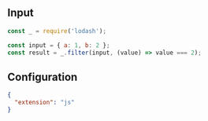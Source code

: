 
## Input
```javascript input
const _ = require('lodash');

const input = { a: 1, b: 2 };
const result = _.filter(input, (value) => value === 2);
```

## Configuration
```json configuration
{
  "extension": "js"
}
```
